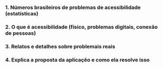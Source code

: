 ### 1. Números brasileiros de problemas de acessibilidade (estatísticas)
### 2. O que é acessibilidade (físico, problemas digitais, conexão de pessoas)
### 3. Relatos e detalhes sobre problemais reais
### 4. Explica a proposta da aplicaçẽo e como ela resolve isso
